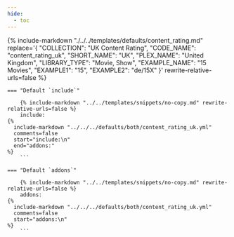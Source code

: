 ```yaml
---
hide:
  - toc
---
```

{%
    include-markdown "./../../templates/defaults/content_rating.md"
    replace='{
        "COLLECTION": "UK Content Rating", 
        "CODE_NAME": "content_rating_uk",
        "SHORT_NAME": "UK",
        "PLEX_NAME": "United Kingdom",
        "LIBRARY_TYPE": "Movie, Show",
        "EXAMPLE_NAME": "15 Movies",
        "EXAMPLE1": "15",
        "EXAMPLE2": "de/15X"
    }'
    rewrite-relative-urls=false
%}

    === "Default `include`"
    
        {% include-markdown "../../templates/snippets/no-copy.md" rewrite-relative-urls=false %}
        include: 
    {%    
      include-markdown "../../../defaults/both/content_rating_uk.yml" 
      comments=false
      start="include:\n"
      end="addons:"
    %}
        ```

    === "Default `addons`"
    
        {% include-markdown "../../templates/snippets/no-copy.md" rewrite-relative-urls=false %}
        addons: 
    {%    
      include-markdown "../../../defaults/both/content_rating_uk.yml" 
      comments=false
      start="addons:\n"
    %}
        ```
